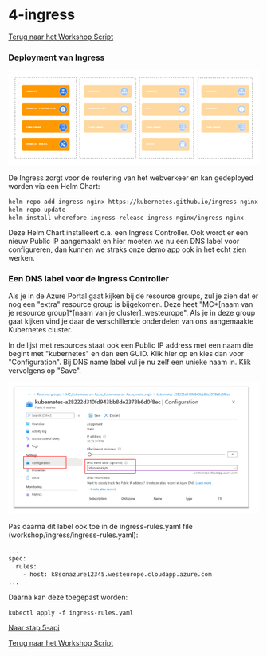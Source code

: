# 4-ingress

[Terug naar het Workshop Script](/handson.md)

### Deployment van Ingress

![](/images/components-ingress.png)

De Ingress zorgt voor de routering van het webverkeer en kan gedeployed worden via een Helm Chart:

```
helm repo add ingress-nginx https://kubernetes.github.io/ingress-nginx
helm repo update
helm install wherefore-ingress-release ingress-nginx/ingress-nginx
```

Deze Helm Chart installeert o.a. een Ingress Controller. Ook wordt er een nieuw Public IP aangemaakt en hier moeten we nu een DNS label voor configureren, dan kunnen we straks onze demo app ook in het echt zien werken.

### Een DNS label voor de Ingress Controller

Als je in de Azure Portal gaat kijken bij de resource groups, zul je zien dat er nog een "extra" resource group is bijgekomen. Deze heet "MC*[naam van je resource group]*[naam van je cluster]\_westeurope". Als je in deze group gaat kijken vind je daar de verschillende onderdelen van ons aangemaakte Kubernetes cluster.

In de lijst met resources staat ook een Public IP address met een naam die begint met "kubernetes" en dan een GUID. Klik hier op en kies dan voor "Configuration". Bij DNS name label vul je nu zelf een unieke naam in. Klik vervolgens op "Save".

![](/images/dnslabel.png)

Pas daarna dit label ook toe in de ingress-rules.yaml file (workshop/ingress/ingress-rules.yaml):

```
...
spec:
  rules:
    - host: k8sonazure12345.westeurope.cloudapp.azure.com
...
```

Daarna kan deze toegepast worden:

```
kubectl apply -f ingress-rules.yaml
```

[Naar stap 5-api](/workshop/5-api.md)

[Terug naar het Workshop Script](/handson.md)
